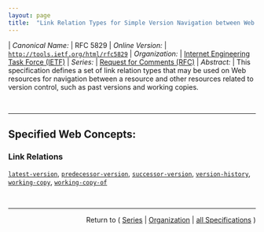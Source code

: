 ```yaml
---
layout: page
title:  "Link Relation Types for Simple Version Navigation between Web Resources"
---
```


| *Canonical Name:* | RFC 5829
| *Online Version:* | [`http://tools.ietf.org/html/rfc5829`](http://tools.ietf.org/html/rfc5829)
| *Organization:* | [Internet Engineering Task Force (IETF)](..  "List of specification series by this organization")
| *Series:* | [Request for Comments (RFC)](.  "List of specifications in this series")
| *Abstract:* | This specification defines a set of link relation types that may be used on Web resources for navigation between a resource and other resources related to version control, such as past versions and working copies.

<br/>
<hr/>

## Specified Web Concepts:

### Link Relations

[`latest-version`](/concepts/link-relation/latest-version "When included on a versioned resource, this link points to a resource containing the latest (e.g., current) version."), [`predecessor-version`](/concepts/link-relation/predecessor-version "When included on a versioned resource, this link points to a resource containing the predecessor version in the version history."), [`successor-version`](/concepts/link-relation/successor-version "When included on a versioned resource, this link points to a resource containing the successor version in the version history."), [`version-history`](/concepts/link-relation/version-history "When included on a versioned resource, this link points to a resource containing the version history for this resource."), [`working-copy`](/concepts/link-relation/working-copy "When included on a versioned resource, this link points to a working copy for this resource."), [`working-copy-of`](/concepts/link-relation/working-copy-of "When included on a working copy, this link points to the versioned resource from which this working copy was obtained.")



<br/>
<hr/>

<p style="text-align: right">Return to ( <a href="./">Series</a> | <a href="../">Organization</a> | <a href="../../">all Specifications</a> )</p>